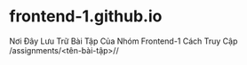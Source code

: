 # frontend-1.github.io
Nơi Đây Lưu Trữ Bài Tập Của Nhóm Frontend-1
Cách Truy Cập /assignments/<tên-bài-tập>/<username>/
